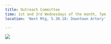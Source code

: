 ```yaml
---
title: Outreach Committee
time: 1st and 3rd Wednesdays of the month, 7pm
location: 'Next Mtg, 5.30.18: Downtown Artery'

---
```

![](/uploads/2018/04/29/1FBA22A0-6B7B-4135-8D78-BFD7EC38D7FE.jpeg)